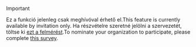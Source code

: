 > [!IMPORTANT]
> <span data-ttu-id="c1557-101">Ez a funkció jelenleg csak meghívóval érhető el.</span><span class="sxs-lookup"><span data-stu-id="c1557-101">This feature is currently available by invitation only.</span></span> <span data-ttu-id="c1557-102">Ha részvételre szeretné jelölni a szervezetét, töltse ki [ezt a felmérést](https://aka.ms/ax2012upgrade).</span><span class="sxs-lookup"><span data-stu-id="c1557-102">To nominate your organization to participate, please complete [this survey](https://aka.ms/ax2012upgrade).</span></span> 
